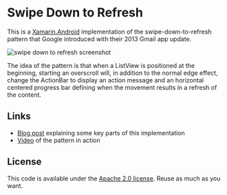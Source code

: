 # Swipe Down to Refresh

This is a [Xamarin.Android](http://xamarin.com/android) implementation of the swipe-down-to-refresh pattern that Google introduced with their 2013 Gmail app update.

![swipe down to refresh screenshot](https://blog.neteril.org/wp-content/uploads/swipe-to-refresh/device-swipe-down-refresh.png)

The idea of the pattern is that when a ListView is positioned at the beginning, starting an overscroll will, in addition to the normal edge effect, change the ActionBar to display an action message and an horizontal centered progress bar defining when the movement results in a refresh of the content.

## Links

- [Blog post](https://blog.neteril.org/blog/2013/06/07/xamarin-android-swipe-down-to-refresh/) explaining some key parts of this implementation
- [Video](https://neteril.org/xamarin/swipe-down-to-refresh-video.html) of the pattern in action

## License

This code is available under the [Apache 2.0 license](http://www.apache.org/licenses/LICENSE-2.0). Reuse as much as you want.
